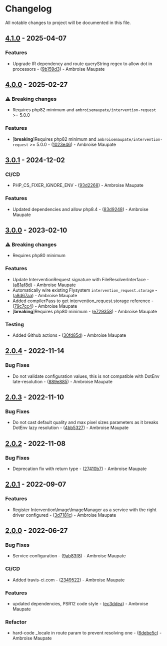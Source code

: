 # Changelog

All notable changes to project will be documented in this file.

## [4.1.0](https://github.com/rezozero/intervention-request-bundle/compare/4.0.0...4.1.0) - 2025-04-07

### Features

- Upgrade IR dependency and route queryString regex to allow dot in processors - ([9b159d3](https://github.com/rezozero/intervention-request-bundle/commit/9b159d3e03b164f317cd27eb36522fedfdd0930e)) - Ambroise Maupate

## [4.0.0](https://github.com/rezozero/intervention-request-bundle/compare/3.0.1...4.0.0) - 2025-02-27

### ⚠ Breaking changes

- Requires php82 minimum and `ambroisemaupate/intervention-request` >= 5.0.0

### Features

-  [**breaking**]Requires php82 minimum and `ambroisemaupate/intervention-request` >= 5.0.0 - ([1023e46](https://github.com/rezozero/intervention-request-bundle/commit/1023e46ba8cde8f97912d63152e3cf5b5b05a7c2)) - Ambroise Maupate

## [3.0.1](https://github.com/rezozero/intervention-request-bundle/compare/3.0.0...3.0.1) - 2024-12-02

### CI/CD

- PHP_CS_FIXER_IGNORE_ENV - ([93d2268](https://github.com/rezozero/intervention-request-bundle/commit/93d2268c94e0b6724486fc2031d1ca56e74f3f09)) - Ambroise Maupate

### Features

- Updated dependencies and allow php8.4 - ([83d9248](https://github.com/rezozero/intervention-request-bundle/commit/83d924826a81f2ce811d1dfba7bd9cfefd086c0b)) - Ambroise Maupate

## [3.0.0](https://github.com/rezozero/intervention-request-bundle/compare/2.0.4...3.0.0) - 2023-02-10

### ⚠ Breaking changes

- Requires php80 minimum

### Features

- Update InterventionRequest signature with FileResolverInterface - ([a81af8d](https://github.com/rezozero/intervention-request-bundle/commit/a81af8d9d979a8e4830b146d1cb1f1dc73a68c0c)) - Ambroise Maupate
- Automatically wire existing Flysystem `intervention_request.storage` - ([a8d67aa](https://github.com/rezozero/intervention-request-bundle/commit/a8d67aa180e68cb5239d3eb9295f81f923fc5733)) - Ambroise Maupate
- Added compilerPass to get intervention_request.storage reference - ([79c7cc4](https://github.com/rezozero/intervention-request-bundle/commit/79c7cc4af56fe2da50e9497df8c7885ad47c7289)) - Ambroise Maupate
-  [**breaking**]Requires php80 minimum - ([e729358](https://github.com/rezozero/intervention-request-bundle/commit/e729358c16d35cc0505d19f2dfc34bd9e577e672)) - Ambroise Maupate

### Testing

- Added Github actions - ([30fd85d](https://github.com/rezozero/intervention-request-bundle/commit/30fd85d290f12811224343ba5956dc5ef141d878)) - Ambroise Maupate

## [2.0.4](https://github.com/rezozero/intervention-request-bundle/compare/2.0.3...2.0.4) - 2022-11-14

### Bug Fixes

- Do not validate configuration values, this is not compatible with DotEnv late-resolution - ([889e885](https://github.com/rezozero/intervention-request-bundle/commit/889e88521ab3dc6750f7d41afacf51bb1427a155)) - Ambroise Maupate

## [2.0.3](https://github.com/rezozero/intervention-request-bundle/compare/2.0.2...2.0.3) - 2022-11-10

### Bug Fixes

- Do not cast default quality and max pixel sizes parameters as it breaks DotEnv lazy resolution - ([4bb5327](https://github.com/rezozero/intervention-request-bundle/commit/4bb5327d791b39dad31d46a29d6ef79c63410831)) - Ambroise Maupate

## [2.0.2](https://github.com/rezozero/intervention-request-bundle/compare/2.0.1...2.0.2) - 2022-11-08

### Bug Fixes

- Deprecation fix with return type - ([27410b7](https://github.com/rezozero/intervention-request-bundle/commit/27410b739ba5609d8e9eeb8f11ea140e47623c1a)) - Ambroise Maupate

## [2.0.1](https://github.com/rezozero/intervention-request-bundle/compare/2.0.0...2.0.1) - 2022-09-07

### Features

- Register Intervention\Image\ImageManager as a service with the right driver configured - ([3d7181c](https://github.com/rezozero/intervention-request-bundle/commit/3d7181c5393c8b63bc1fe806071015dc2c9e5318)) - Ambroise Maupate

## [2.0.0](https://github.com/rezozero/intervention-request-bundle/compare/1.1.0...2.0.0) - 2022-06-27

### Bug Fixes

- Service configuration - ([9ab83f8](https://github.com/rezozero/intervention-request-bundle/commit/9ab83f8a87b8272bf96bb95b3e09626b7cb58f65)) - Ambroise Maupate

### CI/CD

- Added travis-ci.com - ([2349522](https://github.com/rezozero/intervention-request-bundle/commit/2349522eb36eb59535741d2b691c6d84644fdf51)) - Ambroise Maupate

### Features

- updated dependencies, PSR12 code style - ([ec3ddea](https://github.com/rezozero/intervention-request-bundle/commit/ec3ddea14599f9649fccda8fa6045099c97990f1)) - Ambroise Maupate

### Refactor

- hard-code _locale in route param to prevent resolving one - ([6debe5c](https://github.com/rezozero/intervention-request-bundle/commit/6debe5c8046150819cebd6774de4d619c30873e5)) - Ambroise Maupate

<!-- generated by git-cliff -->
